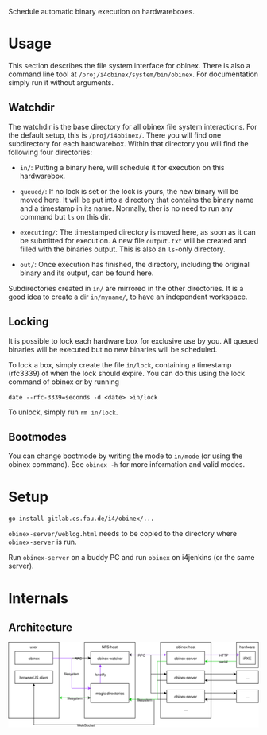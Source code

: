 Schedule automatic binary execution on hardwareboxes.

# Usage
This section describes the file system interface for obinex. There is also a
command line tool at `/proj/i4obinex/system/bin/obinex`. For documentation
simply run it without arguments.

## Watchdir
The watchdir is the base directory for all obinex file system interactions. For
the default setup, this is `/proj/i4obinex/`. There you will find one
subdirectory for each hardwarebox. Within that directory you will find the
following four directories:

- `in/`: Putting a binary here, will schedule it for execution on this
   hardwarebox.

- `queued/`: If no lock is set or the lock is yours, the new binary will be moved
  here. It will be put into a directory that contains the binary name and a
  timestamp in its name. Normally, ther is no need to run any command but `ls`
  on this dir.

- `executing/`: The timestamped directory is moved here, as soon as it can be
  submitted for execution. A new file `output.txt` will be created and filled
  with the binaries output. This is also an `ls`-only directory.

- `out/`: Once execution has finished, the directory, including the original
  binary and its output, can be found here.

Subdirectories created in `in/` are mirrored in the other directories. It is a
good idea to create a dir `in/myname/`, to have an independent workspace.

## Locking
It is possible to lock each hardware box for exclusive use by you. All queued
binaries will be executed but no new binaries will be scheduled.

To lock a box, simply create the file `in/lock`, containing a timestamp
(rfc3339) of when the lock should expire. You can do this using the lock command
of obinex or by running

    date --rfc-3339=seconds -d <date> >in/lock

To unlock, simply run `rm in/lock`.

## Bootmodes

You can change bootmode by writing the mode to `in/mode` (or using the obinex
command). See `obinex -h` for more information and valid modes.

# Setup

    go install gitlab.cs.fau.de/i4/obinex/...

`obinex-server/weblog.html` needs to be copied to the directory where
`obinex-server` is run.

Run `obinex-server` on a buddy PC and run `obinex` on i4jenkins (or the same
server).

# Internals

## Architecture

![architecture overview](arch.svg)
